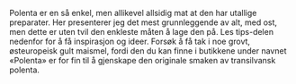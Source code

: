 Polenta er en så enkel, men allikevel allsidig mat at den har utallige preparater. Her presenterer jeg det mest grunnleggende av alt, med ost, men dette er uten tvil den enkleste måten å lage den på. Les tips-delen nedenfor for å få inspirasjon og ideer. Forsøk å få tak i noe grovt, østeuropeisk gult maismel, fordi den du kan finne i butikkene under navnet «Polenta» er for fin til å gjenskape den originale smaken av transilvansk polenta.